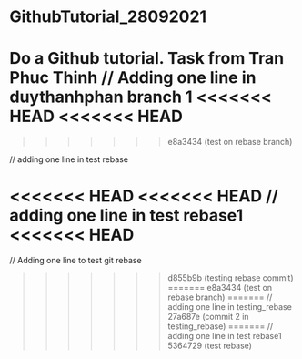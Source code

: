 # GithubTutorial_28092021
Do a Github tutorial. Task from Tran Phuc Thinh
// Adding one line in duythanhphan branch 1
<<<<<<< HEAD
<<<<<<< HEAD
=======
>>>>>>> e8a3434 (test on rebase branch)

// adding one line in test rebase

<<<<<<< HEAD
<<<<<<< HEAD
// adding one line in test rebase1
<<<<<<< HEAD
=======
 
// Adding one line to test git rebase
>>>>>>> d855b9b (testing rebase commit)
=======
>>>>>>> e8a3434 (test on rebase branch)
=======
// adding one line in testing_rebase
>>>>>>> 27a687e (commit 2 in testing_rebase)
=======
// adding one line in test rebase1
>>>>>>> 5364729 (test rebase)
